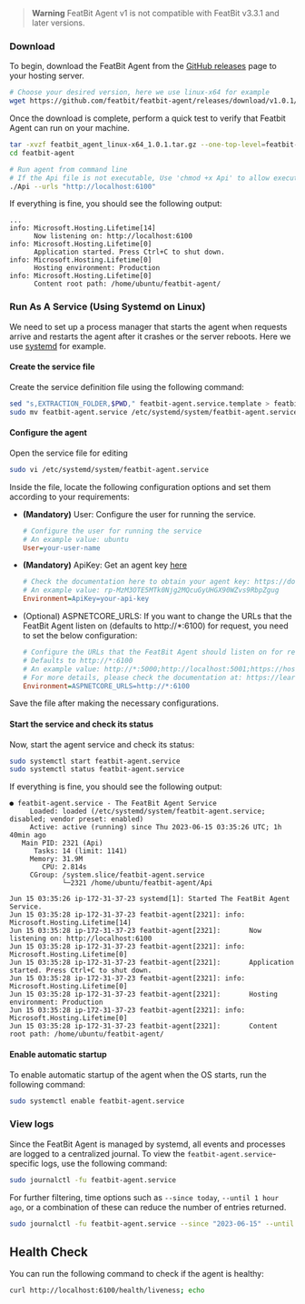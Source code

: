 > **Warning**
> FeatBit Agent v1 is not compatible with FeatBit v3.3.1 and later versions.

### Download

To begin, download the FeatBit Agent from the [GitHub releases](https://github.com/featbit/featbit-agent/releases) page
to your hosting server.

```bash
# Choose your desired version, here we use linux-x64 for example
wget https://github.com/featbit/featbit-agent/releases/download/v1.0.1/featbit_agent_linux-x64_1.0.1.tar.gz
```

Once the download is complete, perform a quick test to verify that Featbit Agent can run on your machine.

```bash
tar -xvzf featbit_agent_linux-x64_1.0.1.tar.gz --one-top-level=featbit-agent
cd featbit-agent

# Run agent from command line
# If the Api file is not executable, Use 'chmod +x Api' to allow execution of the executable file
./Api --urls "http://localhost:6100"
```

If everything is fine, you should see the following output:

```log
...
info: Microsoft.Hosting.Lifetime[14]
      Now listening on: http://localhost:6100
info: Microsoft.Hosting.Lifetime[0]
      Application started. Press Ctrl+C to shut down.
info: Microsoft.Hosting.Lifetime[0]
      Hosting environment: Production
info: Microsoft.Hosting.Lifetime[0]
      Content root path: /home/ubuntu/featbit-agent/
```

### Run As A Service (Using Systemd on Linux)

We need to set up a process manager that starts the agent when requests arrive and restarts the agent after it
crashes or the server reboots. Here we use [systemd](https://systemd.io/) for example.

#### Create the service file

Create the service definition file using the following command:

```bash
sed "s,EXTRACTION_FOLDER,$PWD," featbit-agent.service.template > featbit-agent.service
sudo mv featbit-agent.service /etc/systemd/system/featbit-agent.service
```

#### Configure the agent

Open the service file for editing

```bash
sudo vi /etc/systemd/system/featbit-agent.service
```

Inside the file, locate the following configuration options and set them according to your requirements:

- **(Mandatory)** User: Configure the user for running the service.
    ```ini
    # Configure the user for running the service
    # An example value: ubuntu
    User=your-user-name
    ```

- **(Mandatory)** ApiKey: Get an agent key [here](https://docs.featbit.co/relay-proxy/relay-proxy#create-a-relay-proxy-configuration)
  ```ini
  # Check the documentation here to obtain your agent key: https://docs.featbit.co/relay-proxy/relay-proxy#create-a-relay-proxy-configuration
  # An example value: rp-MzM3OTE5MTk0Njg2MQcuGyUHGX90WZvs9RbpZgug
  Environment=ApiKey=your-api-key
  ```

- (Optional) ASPNETCORE_URLS: If you want to change the URLs that the FeatBit Agent listen on (defaults to http://*:6100) for request, you need to
set the below configuration:

  ```ini
  # Configure the URLs that the FeatBit Agent should listen on for requests.
  # Defaults to http://*:6100
  # An example value: http://*:5000;http://localhost:5001;https://hostname:5002
  # For more details, please check the documentation at: https://learn.microsoft.com/en-us/aspnet/core/fundamentals/host/web-host?view=aspnetcore-6.0#server-urls
  Environment=ASPNETCORE_URLS=http://*:6100
  ```

Save the file after making the necessary configurations.

#### Start the service and check its status

Now, start the agent service and check its status:

```bash
sudo systemctl start featbit-agent.service
sudo systemctl status featbit-agent.service
```

If everything is fine, you should see the following output:

```log
● featbit-agent.service - The FeatBit Agent Service
     Loaded: loaded (/etc/systemd/system/featbit-agent.service; disabled; vendor preset: enabled)
     Active: active (running) since Thu 2023-06-15 03:35:26 UTC; 1h 40min ago
   Main PID: 2321 (Api)
      Tasks: 14 (limit: 1141)
     Memory: 31.9M
        CPU: 2.814s
     CGroup: /system.slice/featbit-agent.service
             └─2321 /home/ubuntu/featbit-agent/Api

Jun 15 03:35:26 ip-172-31-37-23 systemd[1]: Started The FeatBit Agent Service.
Jun 15 03:35:28 ip-172-31-37-23 featbit-agent[2321]: info: Microsoft.Hosting.Lifetime[14]
Jun 15 03:35:28 ip-172-31-37-23 featbit-agent[2321]:       Now listening on: http://localhost:6100
Jun 15 03:35:28 ip-172-31-37-23 featbit-agent[2321]: info: Microsoft.Hosting.Lifetime[0]
Jun 15 03:35:28 ip-172-31-37-23 featbit-agent[2321]:       Application started. Press Ctrl+C to shut down.
Jun 15 03:35:28 ip-172-31-37-23 featbit-agent[2321]: info: Microsoft.Hosting.Lifetime[0]
Jun 15 03:35:28 ip-172-31-37-23 featbit-agent[2321]:       Hosting environment: Production
Jun 15 03:35:28 ip-172-31-37-23 featbit-agent[2321]: info: Microsoft.Hosting.Lifetime[0]
Jun 15 03:35:28 ip-172-31-37-23 featbit-agent[2321]:       Content root path: /home/ubuntu/featbit-agent/
```

#### Enable automatic startup

To enable automatic startup of the agent when the OS starts, run the following command:

```bash
sudo systemctl enable featbit-agent.service
```

### View logs

Since the FeatBit Agent is managed by systemd, all events and processes are logged to a centralized
journal. To view the `featbit-agent.service`-specific logs, use the following command:

```bash
sudo journalctl -fu featbit-agent.service
```

For further filtering, time options such as `--since today`, `--until 1 hour ago`, or a combination of these can reduce the
number of entries returned.

```bash
sudo journalctl -fu featbit-agent.service --since "2023-06-15" --until "2023-06-15 12:00" 
```

## Health Check

You can run the following command to check if the agent is healthy:

```bash
curl http://localhost:6100/health/liveness; echo
```
